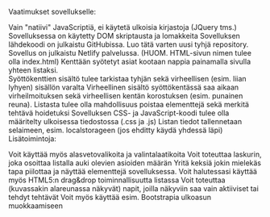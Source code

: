 Vaatimukset sovellukselle:

Vain "natiivi" JavaScriptiä, ei käytetä ulkoisia kirjastoja  (JQuery tms.)
Sovelluksessa on käytetty DOM skriptausta ja lomakkeita 
Sovelluksen lähdekoodi on julkaistu GitHubissa. Luo tätä varten uusi tyhjä repository. 
Sovellus on julkaistu Netlify palvelussa.  (HUOM. HTML-sivun nimen tulee olla index.html)
Kenttään syötetyt asiat kootaan nappia painamalla sivulla yhteen listaksi.  
Syöttökenttien sisältö tulee tarkistaa tyhjän sekä virheellisen (esim. liian lyhyen) sisällön varalta
Virheellinen sisältö syöttökentässä saa aikaan virheilmoituksen sekä virheellisen kentän korostuksen (esim. punainen reuna).
Listasta tulee olla mahdollisuus poistaa elementtejä sekä merkitä tehtävä hoidetuksi
Sovelluksen CSS- ja JavaScript-koodi tulee olla määritelty ulkoisessa tiedostossa (.css ja .js)
Listan tiedot tallennetaan selaimeen, esim. localstorageen (jos ehditty käydä yhdessä läpi)
Lisätoimintoja:

Voit käyttää myös alasvetovalikoita ja valintalaatikoita
Voit toteuttaa laskurin, joka osoittaa listalla auki olevien asioiden määrän
Yritä keksiä jokin mielekäs tapa piilottaa ja näyttää elementtejä sovelluksessa. 
Voit halutessasi käyttää myös HTML5:n drag&drop toiminnallisuutta listassa
Voit toteuttaa (kuvassakin alareunassa näkyvät) napit, joilla näkyviin saa vain aktiiviset tai tehdyt tehtävät
Voit myös käyttää esim. Bootstrapia ulkoasun muokkaamiseen